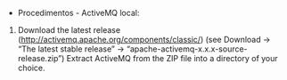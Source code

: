 - Procedimentos - ActiveMQ local:

1. Download the latest release (http://activemq.apache.org/components/classic/)    (see Download -> “The latest stable release” -> “apache-activemq-x.x.x-source-release.zip”)
Extract ActiveMQ from the ZIP file into a directory of your choice.
